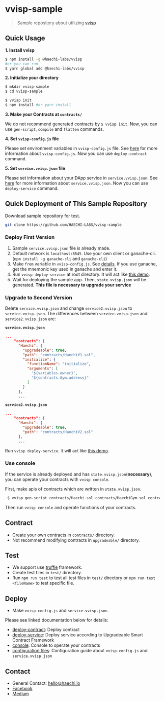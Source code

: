 # vvisp-sample

> Sample repository about utilizing [vvisp](https://github.com/HAECHI-LABS/vvisp)

## Quick Usage
**1. Install vvisp**
```bash
$ npm install -g @haechi-labs/vvisp
#or you can run
$ yarn global add @haechi-labs/vvisp
```
**2. Initialize your directory**
```bash
$ mkdir vvisp-sample
$ cd vvisp-sample

$ vvisp init
$ npm install #or yarn install
```
**3. Make your Contracts at `contracts/`**

We do not recommend generated contracts by `$ vvisp init`.
Now, you can use `gen-script`, `compile` and `flatten` commands.

**4. Set `vvisp-config.js` file**

Please set environment variables in `vvisp-config.js` file.
See [here](https://github.com/HAECHI-LABS/vvisp/blob/dev/CONFIGURATION.md#config) for more information about `vvisp-config.js`.
Now you can use `deploy-contract` command.

**5. Set `service.vvisp.json` file**

Please set information about your DApp service in `service.vvisp.json`.
See [here](https://github.com/HAECHI-LABS/vvisp/blob/dev/CONFIGURATION.md#service) for more information about `service.vvisp.json`.
Now you can use `deploy-service` command.


## Quick Deployment of This Sample Repository
Download sample repository for test.
```bash
git clone https://github.com/HAECHI-LABS/vvisp-sample
```
### Deploy First Version

1. Sample `service.vvisp.json` file is already made.
1. Default network is `localhost:8545`.
Use your own client or ganache-cli. (`npm install -g ganache-cli` and `ganache-cli`)
1. Make `from` variable in `vvisp-config.js`. See [details](https://github.com/HAECHI-LABS/vvisp/blob/dev/CONFIGURATION.md#vvisp-configjs).
If you use ganache, get the mnemonic key used in ganache and enter it.
1. Run `vvisp deploy-service` at root directory.
It will act like [this demo](https://youtu.be/tEpBaaZDGpw).
1. Wait for deploying the sample app.
Then, `state.vvisp.json` will be generated. **This file is necessary to upgrade your service**

### Upgrade to Second Version
Delete `service.vvisp.json` and change `service2.vvisp.json` to `service.vvisp.json`.
The differences between `service.vvisp.json` and `service2.vvisp.json` are:

**`service.vvisp.json`**
```json
...
    "contracts": {
      "Haechi": {
        "upgradeable": true,
        "path": "contracts/HaechiV1.sol",
        "initialize": {
          "functionName": "initialize",
          "arguments": [
            "${variables.owner}",
            "${contracts.Gym.address}"
          ]
        }
      },
      ...
```
**`service2.vvisp.json`** 
```json
...
    "contracts": {
      "Haechi": {
        "upgradeable": true,
        "path": "contracts/HaechiV2.sol"
      },
      ...
```
Run `vvisp deploy-service`.
It will act like [this demo](https://youtu.be/f4WaBhsk_IQ).

### Use console
If the service is already deployed and has `state.vvisp.json`(**necessary**), you can operate your contracts with `vvisp console`.

First, make apis of contracts which are written in `state.vvisp.json`.
```bash
 $ vvisp gen-script contracts/Haechi.sol contracts/HaechiGym.sol contracts/SampleToken.sol
```

Then run `vvisp console` and operate functions of your contracts.

## Contract

- Create your own contracts in `contracts/` directory.
- Not recommend modifying contracts in `upgradeable/` directory.

## Test

- We support use [truffle](https://truffleframework.com/truffle) framework.
- Create test files in `test/` directory.
- Run `npm run test` to test all test files in `test/` directory or `npm run test <fileName>` to test specific file.

## Deploy

- Make `vvisp-config.js` and `service.vvisp.json`.

Please see linked documentation below for details:
- [deploy-contract](https://github.com/HAECHI-LABS/vvisp/commands/README.md#deploy-contract): Deploy contract
- [deploy-service](https://github.com/HAECHI-LABS/vvisp/commands/README.md#deploy-service): Deploy service according to Upgradeable Smart Contract Framework
- [console](https://github.com/HAECHI-LABS/vvisp/commands/README.md#console): Console to operate your contracts
- [configuration files](https://github.com/HAECHI-LABS/vvisp/CONFIGURATION.md): Configuration guide about `vvisp-config.js` and `service.vvisp.json`

## Contact 

- General Contact: hello@haechi.io
- [Facebook](https://www.facebook.com/HAECHILABS/)
- [Medium](https://medium.com/haechi-labs)
